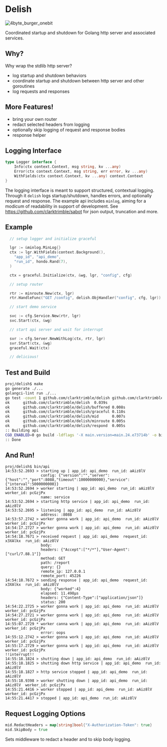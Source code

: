 
# Delish

![4byte_burger_onebit](https://github.com/clarktrimble/delish/assets/5055161/cdd74e04-dde1-45b7-931b-13396d53f7b1)

Coordinated startup and shutdown for Golang http server and associated services.

## Why?

Why wrap the stdlib http server?

 - log startup and shutdown behaviors
 - coordinate startup and shutdown between http server and other goroutines
 - log requests and responses

## More Features!

 - bring your own router
 - redact selected headers from logging
 - optionally skip logging of request and response bodies
 - response helper

## Logging Interface

```go
type Logger interface {
	Info(ctx context.Context, msg string, kv ...any)
	Error(ctx context.Context, msg string, err error, kv ...any)
	WithFields(ctx context.Context, kv ...any) context.Context
}
```

The logging interface is meant to support structured, contextual logging.
Through it `delish` logs startup/shutdown, handles errors, and optionally request and response.
The example api includes `minlog`, aiming for a modicum of readability in support of development.
See https://github.com/clarktrimble/sabot for json output, truncation and more.

## Example

```go
  // setup logger and initialize graceful

  lgr := &minlog.MinLog{}
  ctx := lgr.WithFields(context.Background(),
    "app_id", "api_demo",
    "run_id", hondo.Rand(7),
  )

  ctx = graceful.Initialize(ctx, &wg, lgr, "config", cfg)

  // setup router

  rtr := minroute.New(ctx, lgr)
  rtr.HandleFunc("GET /config", delish.ObjHandler("config", cfg, lgr))

  // start demo service

  svc := cfg.Service.New(rtr, lgr)
  svc.Start(ctx, &wg)

  // start api server and wait for interrupt

  svr := cfg.Server.NewWithLog(ctx, rtr, lgr)
  svr.Start(ctx, &wg)
  graceful.Wait(ctx)

  // delicious!
```

## Test and Build

```bash
proj/delish$ make
go generate ./...
golangci-lint run ./...
go test -count 1 github.com/clarktrimble/delish github.com/clarktrimble/delish/buffered github.com/clarktrimble/delish/graceful github.com/clarktrimble/delish/mid github.com/clarktrimble/delish/minroute github.com/clarktrimble/delish/respond
ok      github.com/clarktrimble/delish  0.039s
ok      github.com/clarktrimble/delish/buffered 0.008s
ok      github.com/clarktrimble/delish/graceful 0.110s
ok      github.com/clarktrimble/delish/mid      0.007s
ok      github.com/clarktrimble/delish/minroute 0.005s
ok      github.com/clarktrimble/delish/respond  0.005s
:: Building api
CGO_ENABLED=0 go build -ldflags '-X main.version=main.24.e73714b' -o bin/api examples/api/main.go
:: Done
```

## And Run!

```
proj/delish$ bin/api
14:53:52.2693 > starting up | app_id: api_demo  run_id: aAiz8lV
                config: {"version":"","server":{"host":"","port":8088,"timeout":10000000000},"service":{"interval":5000000000}}
14:53:52.2694 > worker starting | app_id: api_demo  run_id: aAiz8lV  worker_id: pcGzjPx
                name: service
14:53:52.2694 > starting http service | app_id: api_demo  run_id: aAiz8lV
14:53:52.2695 > listening | app_id: api_demo  run_id: aAiz8lV
                address: :8088
14:53:57.2742 > worker gonna work | app_id: api_demo  run_id: aAiz8lV  worker_id: pcGzjPx
14:54:17.2727 > worker gonna work | app_id: api_demo  run_id: aAiz8lV  worker_id: pcGzjPx
14:54:18.7671 > received request | app_id: api_demo  request_id: x3XAlkx  run_id: aAiz8lV
                body:
                headers: {"Accept":["*/*"],"User-Agent":["curl/7.88.1"]}
                method: GET
                path: /report
                query: {}
                remote_ip: 127.0.0.1
                remote_port: 45226
14:54:18.7672 > sending response | app_id: api_demo  request_id: x3XAlkx  run_id: aAiz8lV
                body: {"worked":4}
                elapsed: 11.498µs
                headers: {"Content-Type":["application/json"]}
                status: 200
14:54:22.2725 > worker gonna work | app_id: api_demo  run_id: aAiz8lV  worker_id: pcGzjPx
14:54:27.2721 > worker gonna work | app_id: api_demo  run_id: aAiz8lV  worker_id: pcGzjPx
14:55:07.2729 * worker canna work | app_id: api_demo  run_id: aAiz8lV  worker_id: pcGzjPx
                error: oops
14:55:12.2742 > worker gonna work | app_id: api_demo  run_id: aAiz8lV  worker_id: pcGzjPx
14:55:17.2729 > worker gonna work | app_id: api_demo  run_id: aAiz8lV  worker_id: pcGzjPx
!!interrupt!!
14:55:18.1824 > shutting down | app_id: api_demo  run_id: aAiz8lV
14:55:18.1825 > shutting down http service | app_id: api_demo  run_id: aAiz8lV
14:55:18.1827 > http service stopped | app_id: api_demo  run_id: aAiz8lV
14:55:18.9398 > worker shutting down | app_id: api_demo  run_id: aAiz8lV  worker_id: pcGzjPx
14:55:21.4416 > worker stopped | app_id: api_demo  run_id: aAiz8lV  worker_id: pcGzjPx
14:55:21.4417 > stopped | app_id: api_demo  run_id: aAiz8lV
```

## Request Logging Options

```go
mid.RedactHeaders = map[string]bool{"X-Authorization-Token": true}
mid.SkipBody = true
```

Sets middleware to redact a header and to skip body logging.

